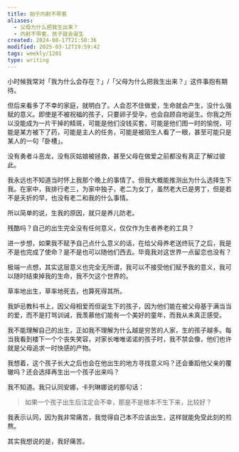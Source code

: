 ```yaml
---
title: 始于内射不带套
aliases:
  - 父母为什么把我生出来？
  - 内射不带套，孩子就会诞生
created: 2024-08-17T21:50:36
modified: 2025-03-12T19:59:42
tags: weekly/1201
type: writing
---
```


小时候我常对「我为什么会存在？」/「父母为什么把我生出来？」这件事抱有期待。

但后来看多了不幸的家庭，就明白了。人会忍不住做爱，生命就会产生，没什么强赋的意义。即使是不被祝福的孩子，只要卵子受孕，也会自顾自地诞生。你我之所以没能成为一片干掉的精斑，可能是他们没钱买套，可能是他们图一时的愉悦，可能是某方被下了药，可能是主人的任务，可能是被陌生人看了一眼，甚至可能只是某人的一句「卧槽」。

没有勇者斗恶龙，没有灰姑娘被拯救，甚至父母在做爱之前都没有真正了解过彼此。

我永远也不知道当时怀上我那个晚上的事情了。但我大概能推测出为什么选择生下我。在家中，我排行老三，为家中独子，老二为女丁，虽然老大已是男丁，但是若不是夭折的早，也没有老二和我的什么事情。

所以简单的说，生我的原因，就只是养儿防老。

残酷吗？自己的出生完全没有任何意义，仅仅作为生者养老的工具？

进一步想，如果我不赋予自己点什么意义的话，在给父母养老送终玩了之后，我是不是也完成了使命？是不是也可以随他们西去。毕竟我对这世界一点留恋也没有？

极端一点想，其实这层意义也完全无所谓，我可以不接受他们赋予我的意义，我可以随时结束掉我的生命，我不欠这个世界的。

草率地出生，草率地死去，也算死得其所。

我妒忌教科书上，因父母相爱而但诞生下的孩子，因为他们能在被父母基于满当当的爱，而不是打骂训诫，我羡慕他们能有一个美好的童年，而我从未真正感受。

我不能理解自己的出生，正如我不理解为什么越是穷苦的人家，生的孩子越多。每当我看到楼下一个个丧失笑容，对家长唯唯诺诺的孩子时，我不禁会像，他们也许就是父母追求一时快感的产物。

我想着，这个孩子长大之后也会在他出生的地方寻找意义吗？还会重蹈他父亲的覆辙吗？还会选择再生出一个孩子出来吗？

我不知道。我只认同安娜，卡列琳娜说的那句话：

> 如果一个孩子出生后注定会不幸，那是不是根本不生下来，比较好？

我表示认同，因为我非常痛苦，我觉得自己本不应该出生，这样就能免受此刻的煎熬。

其实我想说的是，我好痛苦。

